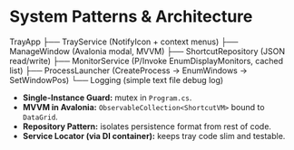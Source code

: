 # System Patterns & Architecture


TrayApp ├── TrayService (NotifyIcon + context menus) ├── ManageWindow (Avalonia modal, MVVM) ├── ShortcutRepository (JSON read/write) ├── MonitorService (P/Invoke EnumDisplayMonitors, cached list) ├── ProcessLauncher (CreateProcess → EnumWindows → SetWindowPos) └── Logging (simple text file debug log)



* **Single-Instance Guard:** mutex in `Program.cs`.
* **MVVM in Avalonia:** `ObservableCollection<ShortcutVM>` bound to `DataGrid`.
* **Repository Pattern:** isolates persistence format from rest of code.
* **Service Locator (via DI container):** keeps tray code slim and testable.